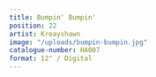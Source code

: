 ```yaml
---
title: Bumpin' Bumpin'
position: 22
artist: Kreayshawn
image: "/uploads/bumpin-bumpin.jpg"
catalogue-number: HA007
format: 12" / Digital
---
```


